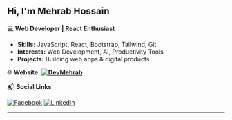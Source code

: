 ## Hi, I'm **Mehrab Hossain** 

💻 **Web Developer | React Enthusiast**  

-  **Skills:** JavaScript, React, Bootstrap, Tailwind, Git
-  **Interests:** Web Development, AI, Productivity Tools  
-  **Projects:** Building web apps & digital products  

🌐 **Website: [![DevMehrab](https://img.shields.io/badge/DEV%20MEHRAB-7c86ff)](https://devmehrab.vercel.app)**

📬 **Social Links**  

[![Facebook](https://img.shields.io/badge/Facebook-1877F2?style=for-the-badge&logo=facebook&logoColor=white)](https://facebook.com/dev.mehrabhossain)
[![LinkedIn](https://img.shields.io/badge/LinkedIn-0A66C2?style=for-the-badge&logo=linkedin&logoColor=white)](https://linkedin.com/in/devmehrab)





---
